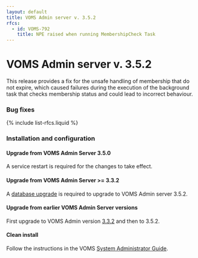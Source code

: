 ```yaml
---
layout: default
title: VOMS Admin server v. 3.5.2
rfcs:
  - id: VOMS-792
    title: NPE raised when running MembershipCheck Task 
---
```


# VOMS Admin server v. 3.5.2

This release provides a fix for the unsafe handling of membership that do not
expire, which caused failures during the execution of the background task that
checks membership status and could lead to incorrect behaviour. 

### Bug fixes

{% include list-rfcs.liquid %}

### Installation and configuration

#### Upgrade from VOMS Admin Server 3.5.0

A service restart is required for the changes to take effect.

#### Upgrade from VOMS Admin Server >= 3.3.2

A [database upgrade][db-upgrade] is required to upgrade to VOMS Admin server 3.5.2.

#### Upgrade from earlier VOMS Admin Server versions

First upgrade to VOMS Admin version [3.3.2][voms-admin-332-rn] and then to 3.5.2.

#### Clean install

Follow the instructions in the VOMS [System Administrator Guide][sysadmin-guide].

[voms-website]: http://italiangrid.github.io/voms
[sysadmin-guide]:{{site.baseurl}}/documentation/sysadmin-guide/3.0.10
[voms-admin-guide]: {{site.baseurl}}/documentation/voms-admin-guide/3.5.2
[reconf]: {{site.baseurl}}/documentation/sysadmin-guide/3.0.10/#reconf
[db-upgrade]: {{site.baseurl}}/documentation/sysadmin-guide/3.0.10/#db-upgrade
[voms-admin-332-rn]: {{site.baseurl}}/release-notes/voms-admin-server/3.3.2
